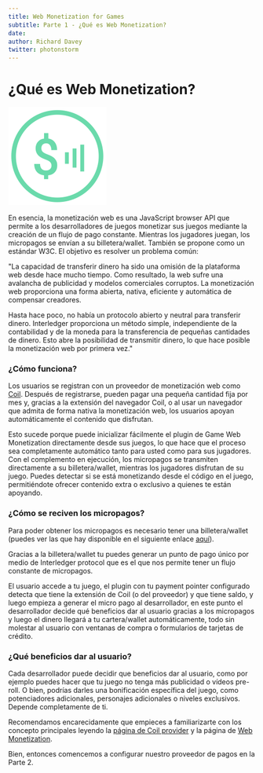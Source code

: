 ```yaml
---
title: Web Monetization for Games
subtitle: Parte 1 - ¿Qué es Web Monetization?
date: 
author: Richard Davey
twitter: photonstorm
---
```


# ¿Qué es Web Monetization?

![Logo Web Monetization](../img/part1/logo-web-monetization.svg)

En esencia, la monetización web es una JavaScript browser API que permite a los desarrolladores de juegos monetizar sus juegos mediante la creación de un flujo de pago constante. Mientras los jugadores juegan, los micropagos se envían a su billetera/wallet. También se propone como un estándar W3C. El objetivo es resolver un problema común:

"La capacidad de transferir dinero ha sido una omisión de la plataforma web desde hace mucho tiempo. Como resultado, la web sufre una avalancha de publicidad y modelos comerciales corruptos. La monetización web proporciona una forma abierta, nativa, eficiente y automática de compensar creadores.

Hasta hace poco, no había un protocolo abierto y neutral para transferir dinero. Interledger proporciona un método simple, independiente de la contabilidad y de la moneda para la transferencia de pequeñas cantidades de dinero. Esto abre la posibilidad de transmitir dinero, lo que hace posible la monetización web por primera vez."


### ¿Cómo funciona?

Los usuarios se registran con un proveedor de monetización web como [Coil](https://coil.com). Después de registrarse, pueden pagar una pequeña cantidad fija por mes y, gracias a la extensión del navegador Coil, o al usar un navegador que admita de forma nativa la monetización web, los usuarios apoyan automáticamente el contenido que disfrutan.

Esto sucede porque puede inicializar fácilmente el plugin de Game Web Monetization directamente desde sus juegos, lo que hace que el proceso sea completamente automático tanto para usted como para sus jugadores. Con el complemento en ejecución, los micropagos se transmiten directamente a su billetera/wallet, mientras los jugadores disfrutan de su juego. Puedes detectar si se está monetizando desde el código en el juego, permitiéndote ofrecer contenido extra o exclusivo a quienes te están apoyando.

### ¿Cómo se reciven los micropagos?

Para poder obtener los micropagos es necesario tener una billetera/wallet (puedes ver las que hay disponible en el siguiente enlace [aquí](https://webmonetization.org/#wallets:~:text=Web%20Monetization%20Wallets)).

Gracias a la billetera/wallet tu puedes generar un punto de pago único por medio de Interledger protocol que es el que nos permite tener un flujo constante de micropagos.

El usuario accede a tu juego, el plugin con tu payment pointer configurado detecta que tiene la extensión de Coil (o del proveedor) y que tiene saldo, y luego empieza a generar el micro pago al desarrollador, en este punto el desarrollador decide qué beneficios dar al usuario gracias a los micropagos y luego el dinero llegará a tu cartera/wallet automáticamente, todo sin molestar al usuario con ventanas de compra o formularios de tarjetas de crédito.

### ¿Qué beneficios dar al usuario?

Cada desarrollador puede decidir que beneficios dar al usuario, como por ejemplo puedes hacer que tu juego no tenga más publicidad o vídeos pre-roll. O bien, podrías darles una bonificación específica del juego, como potenciadores adicionales, personajes adicionales o niveles exclusivos. Depende completamente de ti.

Recomendamos encarecidamente que empieces a familiarizarte con los concepto principales leyendo la [página de Coil provider](https://coil.com/) y la página de [Web Monetization](https://webmonetization.org/).

Bien, entonces comencemos a configurar nuestro proveedor de pagos en la Parte 2.
